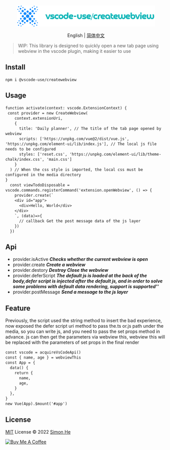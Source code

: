 <p align="center">
<img src="./assets/kv.png" alt="vscode-use/createwebview">
</p>
<p align="center"> English | <a href="./README_zh.md">简体中文</a></p>

> WIP: This library is designed to quickly open a new tab page using webview in the vscode plugin, making it easier to use

## Install
```
npm i @vscode-use/createwebview
```

## Usage

```code
function activate(context: vscode.ExtensionContext) {
 const provider = new CreateWebview(
    context.extensionUri,
    {
      title: 'Daily planner', // The title of the tab page opened by webview
      scripts: ['https://unpkg.com/vue@2/dist/vue.js', 'https://unpkg.com/element-ui/lib/index.js'], // The local js file needs to be configured 
      styles: ['reset.css', 'https://unpkg.com/element-ui/lib/theme-chalk/index.css', 'main.css']
    }
  ) // When the css style is imported, the local css must be configured in the media directory
}
  const viewTodoDisposable = vscode.commands.registerCommand('extension.openWebview', () => {
    provider.create(`
    <div id="app">
      <div>Hello, World</div>
    </div>
    `, (data)=>{
      // callback Get the post message data of the js layer
    })
  })
```

## Api

- provider.isActive ***Checks whether the current webview is open***
- provider.create ***Create a webview***
- provider.destory ***Destroy Close the webview***
- provider.deferScript ***The default js is loaded at the back of the body,defer script is injected after the default js, and in order to solve some problems with default data rendering, support is supported'<script>xxx</script>'***
- provider.postMessage ***Send a message to the js layer***

## Feature
Previously, the script used the string method to insert the bad experience, now exposed the defer script uri method to pass the.ts or.js path under the media, so you can write js, and you need to pass the set props method in advance. js can then get the parameters via webview this, webview this will be replaced with the parameters of set props in the final render

```code
const vscode = acquireVsCodeApi()
const { name, age } = webviewThis
const App = {
  data() {
    return {
      name,
      age,
    }
  },
}
new Vue(App).$mount('#app')

```

## License

[MIT](./LICENSE) License © 2022 [Simon He](https://github.com/Simon-He95)

<a href="https://github.com/Simon-He95/sponsor" target="_blank"><img src="https://cdn.buymeacoffee.com/buttons/default-orange.png" alt="Buy Me A Coffee" style="height: 51px !important;width: 217px !important;" ></a>

